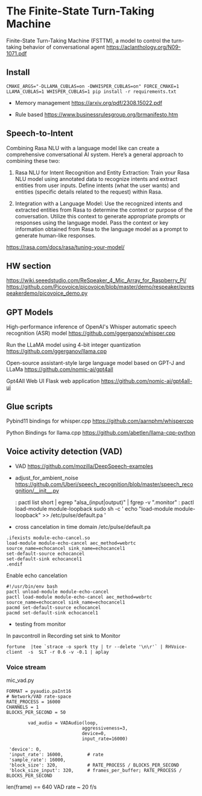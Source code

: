 
# The Finite-State Turn-Taking Machine
  Finite-State Turn-Taking Machine (FSTTM), a model to control the turn-taking behavior of conversational agent
  https://aclanthology.org/N09-1071.pdf


## Install

```shell
CMAKE_ARGS="-DLLAMA_CUBLAS=on -DWHISPER_CUBLAS=on" FORCE_CMAKE=1 LLAMA_CUBLAS=1 WHISPER_CUBLAS=1 pip install -r requirements.txt
```

- Memory management
  https://arxiv.org/pdf/2308.15022.pdf

- Rule based
  https://www.businessrulesgroup.org/brmanifesto.htm


## Speech-to-Intent
Combining Rasa NLU with a language model like can create a comprehensive conversational AI system. Here’s a general approach to combining these two:

  1.  Rasa NLU for Intent Recognition and Entity Extraction:
        Train your Rasa NLU model using annotated data to recognize intents and extract entities from user inputs.
        Define intents (what the user wants) and entities (specific details related to the request) within Rasa.

  2.  Integration with a Language Model:
        Use the recognized intents and extracted entities from Rasa to determine the context or purpose of the conversation.
        Utilize this context to generate appropriate prompts or responses using the language model.
        Pass the context or key information obtained from Rasa to the language model as a prompt to generate human-like responses.

  https://rasa.com/docs/rasa/tuning-your-model/


## HW section
https://wiki.seeedstudio.com/ReSpeaker_4_Mic_Array_for_Raspberry_Pi/
https://github.com/Picovoice/picovoice/blob/master/demo/respeaker/pvrespeakerdemo/picovoice_demo.py

## GPT Models

High-performance inference of OpenAI's Whisper automatic speech recognition (ASR) model
https://github.com/ggerganov/whisper.cpp

Run the LLaMA model using 4-bit integer quantization
https://github.com/ggerganov/llama.cpp

Open-source assistant-style large language model based on GPT-J and LLaMa
https://github.com/nomic-ai/gpt4all

Gpt4All Web UI Flask web application
https://github.com/nomic-ai/gpt4all-ui


## Glue scripts
Pybind11 bindings for whisper.cpp
https://github.com/aarnphm/whispercpp

Python Bindings for llama.cpp
https://github.com/abetlen/llama-cpp-python


## Voice activity detection (VAD)
- VAD
  https://github.com/mozilla/DeepSpeech-examples

- adjust_for_ambient_noise
  https://github.com/Uberi/speech_recognition/blob/master/speech_recognition/__init__.py

  : pactl list short | egrep "alsa_(input|output)" | fgrep -v ".monitor"
  : pactl load-module module-loopback
	sudo sh -c ' echo "load-module module-loopback" >>  /etc/pulse/default.pa '

- cross cancelation in time domain /etc/pulse/default.pa

```
.ifexists module-echo-cancel.so
load-module module-echo-cancel aec_method=webrtc source_name=echocancel sink_name=echocancel1
set-default-source echocancel
set-default-sink echocancel1
.endif
```

Enable echo cancelation

```
#!/usr/bin/env bash
pactl unload-module module-echo-cancel
pactl load-module module-echo-cancel aec_method=webrtc source_name=echocancel sink_name=echocancel1
pacmd set-default-source echocancel
pacmd set-default-sink echocancel1
```

- testing from monitor

In pavcontroll in Recording set sink to Monitor

```
fortune  |tee `strace -o spork tty | tr --delete '\n\r'` | RHVoice-client  -s  SLT -r 0.6 -v -0.1 | aplay

```


### Voice stream
mic_vad.py

    FORMAT = pyaudio.paInt16
    # Network/VAD rate-space
    RATE_PROCESS = 16000
    CHANNELS = 1
    BLOCKS_PER_SECOND = 50

```
        vad_audio = VADAudio(loop,
                            aggressiveness=3,
                            device=0,
                            input_rate=16000)

 'device': 0,
 'input_rate': 16000,         # rate
 'sample_rate': 16000,
 'block_size': 320,           # RATE_PROCESS / BLOCKS_PER_SECOND
 'block_size_input': 320,     # frames_per_buffer; RATE_PROCESS / BLOCKS_PER_SECOND

 ```
 len(frame) == 640
 VAD rate ~ 20 f/s

